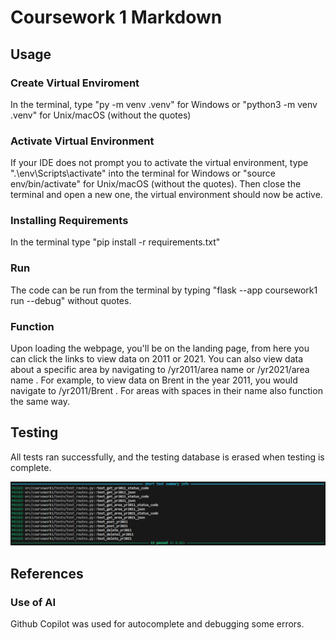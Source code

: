 # Coursework 1 Markdown

## Usage
### Create Virtual Enviroment
In the terminal, type "py -m venv .venv" for Windows or "python3 -m venv .venv" for Unix/macOS (without the quotes)

### Activate Virtual Environment
If your IDE does not prompt you to activate the virtual environment, type ".\env\Scripts\activate" into the terminal for Windows or "source env/bin/activate" for Unix/macOS (without the quotes). Then close the terminal and open a new one, the virtual environment should now be active.

### Installing Requirements
In the terminal type "pip install -r requirements.txt"

### Run
The code can be run from the terminal by typing "flask --app coursework1 run --debug" without quotes.

### Function
Upon loading the webpage, you'll be on the landing page, from here you can click the links to view data on 2011 or 2021. You can also view data about a specific area by navigating to /yr2011/area name or /yr2021/area name . For example, to view data on Brent in the year 2011, you would navigate to /yr2011/Brent . For areas with spaces in their name also function the same way.

## Testing
All tests ran successfully, and the testing database is erased when testing is complete.

![Tests](./images/Tests.png)

## References
### Use of AI
Github Copilot was used for autocomplete and debugging some errors.